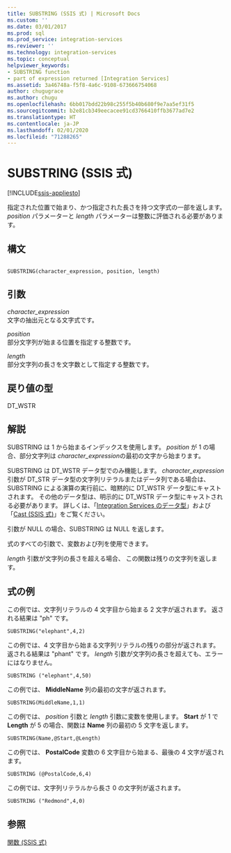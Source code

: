 ```yaml
---
title: SUBSTRING (SSIS 式) | Microsoft Docs
ms.custom: ''
ms.date: 03/01/2017
ms.prod: sql
ms.prod_service: integration-services
ms.reviewer: ''
ms.technology: integration-services
ms.topic: conceptual
helpviewer_keywords:
- SUBSTRING function
- part of expression returned [Integration Services]
ms.assetid: 3a46748a-f5f8-4a6c-9108-673666754068
author: chugugrace
ms.author: chugu
ms.openlocfilehash: 6bb017bdd22b98c255f5b40b680f9e7aa5ef31f5
ms.sourcegitcommit: b2e81cb349eecacee91cd3766410ffb3677ad7e2
ms.translationtype: HT
ms.contentlocale: ja-JP
ms.lasthandoff: 02/01/2020
ms.locfileid: "71288265"
---
```

# <a name="substring-ssis-expression"></a>SUBSTRING (SSIS 式)

[!INCLUDE[ssis-appliesto](../../includes/ssis-appliesto-ssvrpluslinux-asdb-asdw-xxx.md)]


  指定された位置で始まり、かつ指定された長さを持つ文字式の一部を返します。 *position* パラメーターと *length* パラメーターは整数に評価される必要があります。  
  
## <a name="syntax"></a>構文  
  
```  
  
SUBSTRING(character_expression, position, length)  
```  
  
## <a name="arguments"></a>引数  
 *character_expression*  
 文字の抽出元となる文字式です。  
  
 *position*  
 部分文字列が始まる位置を指定する整数です。  
  
 *length*  
 部分文字列の長さを文字数として指定する整数です。  
  
## <a name="result-types"></a>戻り値の型  
 DT_WSTR  
  
## <a name="remarks"></a>解説  
 SUBSTRING は 1 から始まるインデックスを使用します。 *position* が 1 の場合、部分文字列は *character_expression*の最初の文字から始まります。  
  
 SUBSTRING は DT_WSTR データ型でのみ機能します。 *character_expression* 引数が DT_STR データ型の文字列リテラルまたはデータ列である場合は、SUBSTRING による演算の実行前に、暗黙的に DT_WSTR データ型にキャストされます。 その他のデータ型は、明示的に DT_WSTR データ型にキャストされる必要があります。 詳しくは、「[Integration Services のデータ型](../../integration-services/data-flow/integration-services-data-types.md)」および「[Cast &#40;SSIS 式&#41;](../../integration-services/expressions/cast-ssis-expression.md)」をご覧ください。  
  
 引数が NULL の場合、SUBSTRING は NULL を返します。  
  
 式のすべての引数で、変数および列を使用できます。  
  
 *length* 引数が文字列の長さを超える場合、 この関数は残りの文字列を返します。  
  
## <a name="expression-examples"></a>式の例  
 この例では、文字列リテラルの 4 文字目から始まる 2 文字が返されます。 返される結果は "ph" です。  
  
```  
SUBSTRING("elephant",4,2)  
```  
  
 この例では、4 文字目から始まる文字列リテラルの残りの部分が返されます。 返される結果は "phant" です。 *length* 引数が文字列の長さを超えても、エラーにはなりません。  
  
```  
SUBSTRING ("elephant",4,50)  
```  
  
 この例では、 **MiddleName** 列の最初の文字が返されます。  
  
```  
SUBSTRING(MiddleName,1,1)  
```  
  
 この例では、 *position* 引数と *length* 引数に変数を使用します。 **Start** が 1 で **Length** が 5 の場合、関数は **Name** 列の最初の 5 文字を返します。  
  
```  
SUBSTRING(Name,@Start,@Length)  
```  
  
 この例では、 **PostalCode** 変数の 6 文字目から始まる、最後の 4 文字が返されます。  
  
```  
SUBSTRING (@PostalCode,6,4)  
```  
  
 この例では、文字列リテラルから長さ 0 の文字列が返されます。  
  
```  
SUBSTRING ("Redmond",4,0)  
```  
  
## <a name="see-also"></a>参照  
 [関数 (SSIS 式)](../../integration-services/expressions/functions-ssis-expression.md)  
  
  
